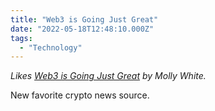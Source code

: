 ```yaml
---
title: "Web3 is Going Just Great"
date: "2022-05-18T12:48:10.000Z"
tags: 
  - "Technology"
---
```


_Likes [Web3 is Going Just Great](https://web3isgoinggreat.com/) by Molly White._

New favorite crypto news source.
